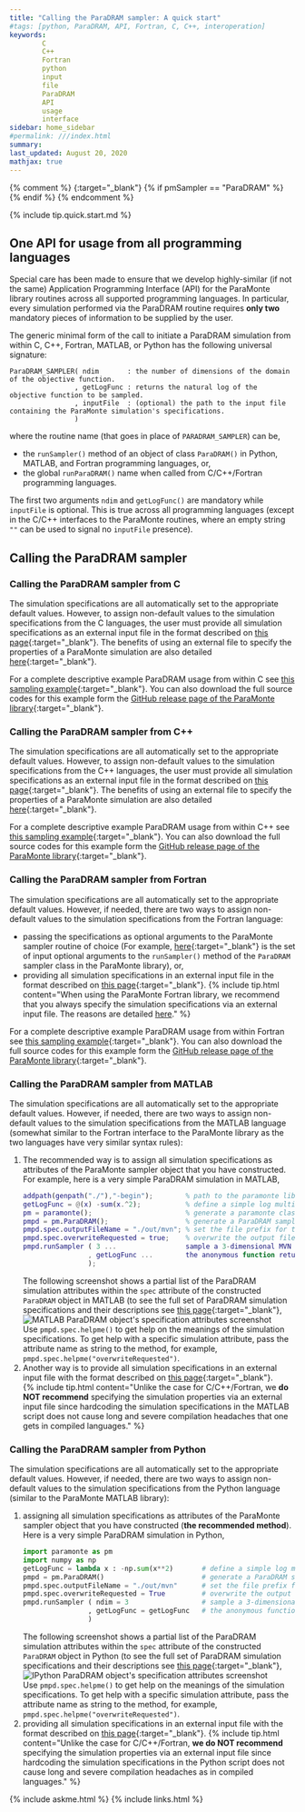 ```yaml
---
title: "Calling the ParaDRAM sampler: A quick start"
#tags: [python, ParaDRAM, API, Fortran, C, C++, interoperation]
keywords: 
        C
        C++
        Fortran
        python
        input 
        file
        ParaDRAM
        API
        usage
        interface
sidebar: home_sidebar
#permalink: ///index.html
summary:
last_updated: August 20, 2020
mathjax: true
---
```

{% comment %}
[](){:target="_blank"}
{% if pmSampler == "ParaDRAM" %}
{% endif %}
{% endcomment %}
<br>

{% include tip.quick.start.md %}

## One API for usage from all programming languages  

Special care has been made to ensure that we develop highly-similar (if not the same) Application Programming Interface (API) for the ParaMonte library routines across all supported programming languages. In particular, every simulation performed via the ParaDRAM routine requires **only two** mandatory pieces of information to be supplied by the user. 

The generic minimal form of the call to initiate a ParaDRAM simulation from within C, C++, Fortran, MATLAB, or Python has the following universal signature:  

```text
ParaDRAM_SAMPLER( ndim       : the number of dimensions of the domain of the objective function.
                , getLogFunc : returns the natural log of the objective function to be sampled.
                , inputFile  : (optional) the path to the input file containing the ParaMonte simulation's specifications.
                )
```  

where the routine name (that goes in place of `PARADRAM_SAMPLER`) can be,  

-   the `runSampler()` method of an object of class `ParaDRAM()` in Python, MATLAB, and Fortran programming languages, or,  
-   the global `runParaDRAM()` name when called from C/C++/Fortran programming languages.  

The first two arguments `ndim` and `getLogFunc()` are mandatory while `inputFile` is optional. This is true across all programming languages (except in the C/C++ interfaces to the ParaMonte routines, where an empty string `""` can be used to signal no `inputFile` presence).  

## Calling the ParaDRAM sampler  

### Calling the ParaDRAM sampler from C  

The simulation specifications are all automatically set to the appropriate default values. However, to assign non-default values to the simulation specifications from the C languages, the user must provide all simulation specifications as an external input file in the format described on [this page](../input/){:target="_blank"}. The benefits of using an external file to specify the properties of a ParaMonte simulation are also detailed [here](../input/#why-is-input-file-the-preferred-method-of-simulation-setup){:target="_blank"}.  

For a complete descriptive example ParaDRAM usage from within C see [this sampling example](../../../examples/c/mvn/){:target="_blank"}. You can also download the full source codes for this example form the [GitHub release page of the ParaMonte library]({{site.releases}}){:target="_blank"}.  

### Calling the ParaDRAM sampler from C++  

The simulation specifications are all automatically set to the appropriate default values. However, to assign non-default values to the simulation specifications from the C++ languages, the user must provide all simulation specifications as an external input file in the format described on [this page](../input/){:target="_blank"}. The benefits of using an external file to specify the properties of a ParaMonte simulation are also detailed [here](../input/#why-is-input-file-the-preferred-method-of-simulation-setup){:target="_blank"}.  

For a complete descriptive example ParaDRAM usage from within C++ see [this sampling example](../../../examples/cpp/mvn/){:target="_blank"}. You can also download the full source codes for this example form the [GitHub release page of the ParaMonte library]({{site.releases}}){:target="_blank"}.  

### Calling the ParaDRAM sampler from Fortran  

The simulation specifications are all automatically set to the appropriate default values. However, if needed, there are two ways to assign non-default values to the simulation specifications from the Fortran language:  
-   passing the specifications as optional arguments to the ParaMonte sampler routine of choice (For example, [here](https://github.com/cdslaborg/paramonte/blob/main/src/kernel/ParaXXXX_mod.inc.f90){:target="_blank"} is the set of input optional arguments to the `runSampler()` method of the `ParaDRAM` sampler class in the ParaMonte library), or,  
-   providing all simulation specifications in an external input file in the format described on [this page](../input/){:target="_blank"}.
    {% include tip.html content="When using the ParaMonte Fortran library, we recommend that you always specify the simulation specifications via an external input file. The reasons are detailed [here](../input/#why-is-input-file-the-preferred-method-of-simulation-setup)." %}  

For a complete descriptive example ParaDRAM usage from within Fortran see [this sampling example](../../../examples/fortran/mvn/){:target="_blank"}. You can also download the full source codes for this example form the [GitHub release page of the ParaMonte library]({{site.releases}}){:target="_blank"}.  

### Calling the ParaDRAM sampler from MATLAB  

The simulation specifications are all automatically set to the appropriate default values. However, if needed, there are two ways to assign non-default values to the simulation specifications from the MATLAB language (somewhat similar to the Fortran interface to the ParaMonte library as the two languages have very similar syntax rules):  
1.  The recommended way is to assign all simulation specifications as attributes of the ParaMonte sampler object that you have constructed. For example, here is a very simple ParaDRAM simulation in MATLAB,  
    ```matlab  
    addpath(genpath("./"),"-begin");        % path to the paramonte library
    getLogFunc = @(x) -sum(x.^2);           % define a simple log multivariate Normal (MVN) target density
    pm = paramonte();                       % generate a paramonte class instance
    pmpd = pm.ParaDRAM();                   % generate a ParaDRAM sampler instance
    pmpd.spec.outputFileName = "./out/mvn"; % set the file prefix for the output files of ParaDRAM
    pmpd.spec.overwriteRequested = true;    % overwrite the output files if they already exist.
    pmpd.runSampler ( 3 ...                 sample a 3-dimensional MVN
                    , getLogFunc ...        the anonymous function returning the log of MVN
                    );
    ```  
    The following screenshot shows a partial list of the ParaDRAM simulation attributes within the `spec` attribute of the constructed `ParaDRAM` object in MATLAB (to see the full set of ParaDRAM simulation specifications and their descriptions see [this page](../specifications){:target="_blank"},  
    ![MATLAB ParaDRAM object's specification attributes screenshot]({{site.baseurl}}/images/matlabParadramSpecScreenshot.png)  
    Use `pmpd.spec.helpme()` to get help on the meanings of the simulation specifications. To get help with a specific simulation attribute, pass the attribute name as string to the method, for example, `pmpd.spec.helpme("overwriteRequested")`.  
1.  Another way is to provide all simulation specifications in an external input file with the format described on [this page](../input/){:target="_blank"}.  
    {% include tip.html content="Unlike the case for C/C++/Fortran, we **do NOT recommend** specifying the simulation properties via an external input file since hardcoding the simulation specifications in the MATLAB script does not cause long and severe compilation headaches that one gets in compiled languages." %}

### Calling the ParaDRAM sampler from Python  

The simulation specifications are all automatically set to the appropriate default values. However, if needed, there are two ways to assign non-default values to the simulation specifications from the Python language (similar to the ParaMonte MATLAB library):  
1.  assigning all simulation specifications as attributes of the ParaMonte sampler object that you have constructed (**the recommended method**). Here is a very simple ParaDRAM simulation in Python,  
    ```python  
    import paramonte as pm
    import numpy as np
    getLogFunc = lambda x : -np.sum(x**2)       # define a simple log multivariate Normal (MVN) target density.
    pmpd = pm.ParaDRAM()                        # generate a ParaDRAM sampler instance.
    pmpd.spec.outputFileName = "./out/mvn"      # set the file prefix for the output files of ParaDRAM.
    pmpd.spec.overwriteRequested = True         # overwrite the output files if they already exist.
    pmpd.runSampler ( ndim = 3                  # sample a 3-dimensional MVN.
                    , getLogFunc = getLogFunc   # the anonymous function returning the log of MVN.
                    )
    ```  
    The following screenshot shows a partial list of the ParaDRAM simulation attributes within the `spec` attribute of the constructed `ParaDRAM` object in Python (to see the full set of ParaDRAM simulation specifications and their descriptions see [this page](../specifications){:target="_blank"},  
    ![IPython ParaDRAM object's specification attributes screenshot]({{site.baseurl}}/images/pythonParadramSpecScreenshot.png)  
    Use `pmpd.spec.helpme()` to get help on the meanings of the simulation specifications. To get help with a specific simulation attribute, pass the attribute name as string to the method, for example, `pmpd.spec.helpme("overwriteRequested")`.  
1.  providing all simulation specifications in an external input file with the format described on [this page](../input/){:target="_blank"}.
    {% include tip.html content="Unlike the case for C/C++/Fortran, **we do NOT recommend** specifying the simulation properties via an external input file since hardcoding the simulation specifications in the Python script does not cause long and severe compilation headaches as in compiled languages." %}

{% include askme.html %}
{% include links.html %}
